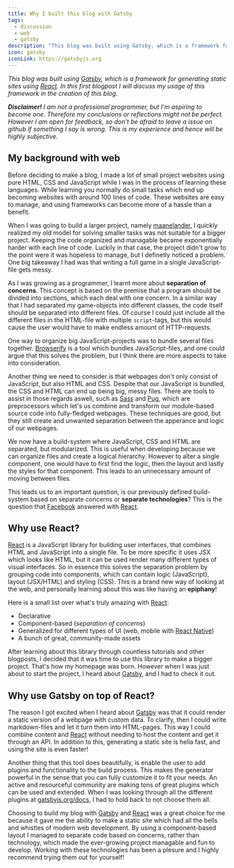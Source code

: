 ```yaml
---
title: Why I built this blog with Gatsby
tags:
  - discussion
  - web
  - gatsby
description: "This blog was built using Gatsby, which is a framework for generating static sites using React. In this first blogpost I will discuss my usage of this framework in the creation of this blog."
icon: gatsby
iconLink: https://gatsbyjs.org
---
```


_This blog was built using [Gatsby][1], which is a framework for generating static sites using [React][2]. In this first blogpost I will discuss my usage of this framework in the creation of this blog._

**_Disclaimer!_**
_I am not a professional programmer, but I'm aspiring to become one. Therefore my conclusions or reflections might not be perfect. However I am open for feedback, so don't be afraid to leave a issue on github if something I say is wrong. This is my experience and hence will be highly subjective._

## My background with web

Before deciding to make a blog, I made a lot of small project websites using pure HTML, CSS and JavaScript while I was in the process of learning these languages. While learning you normally do small tasks which end up becoming websites with around 100 lines of code. These websites are easy to manage, and using frameworks can become more of a hassle than a benefit. 

When I was going to build a larger project, namely [maanelander][7], I quickly realized my old model for solving smaller tasks was not suitable for a bigger project. Keeping the code organized and managable became exponentially harder with each line of code. Luckily in that case, the project didn't grow to the point were it was hopeless to manage, but I definetly noticed a problem. One big takeaway I had was that writing a full game in a single JavaScript-file gets messy.

As I was growing as a programmer, I learnt more about **separation of concerns**. This concept is based on the premise that a program should be divided into sections, which each deal with one concern. In a similar way that I had separated my game-objects into different classes, the code itself should be separated into different files. Of course I could just include all the different files in the HTML-file with multiple `script`-tags, but this would cause the user would have to make endless amount of HTTP-requests.

One way to organize big JavaScript-projects was to bundle several files together. [Browserify][3] is a tool which bundles JavaScript-files, and one could argue that this solves the problem, but I think there are more aspects to take into consideration. 

Another thing we need to consider is that webpages don't only consist of JavaScript, but also HTML and CSS. Despite that our JavaScript is bundled, the CSS and HTML can end up being big, messy files. There are tools to assist in those regards aswell, such as [Sass][4] and [Pug][5], which are preprocessors which let's us combine and transform our module-based source code into fully-fledged webpages. These techniques are good, but they still create and unwanted separation between the apperance and logic of our webpages.

We now have a build-system where JavaScript, CSS and HTML are separated, but modularized. This is useful when developing because we can organize files and create a logical hierarchy. However to alter a single component, one would have to first find the logic, then the layout and lastly the styles for that component. This leads to an unnecessary amount of moving between files. 

This leads us to an important question, is our previously defined build-system based on separate concerns or **separate technologies**? This is the question that [Facebook][6] answered with [React][2].

## Why use React?

[React][2] is a JavaScript library for building user interfaces, that combines HTML and JavaScript into a single file. To be more specific it uses JSX which looks like HTML, but it can be used render many different types of visual interfaces. So in essence this solves the separation problem by grouping code into components, which can contain logic (JavaScript), layout (JSX/HTML) and styling (CSS). This is a brand new way of looking at the web, and personally learning about this was like having an **epiphany**!

Here is a small list over what's truly amazing with [React][2]:

- Declarative
- Component-based (_separation of concerns_)
- Generalized for different types of UI (web, mobile with [React Native][8])
- A bunch of great, community-made assets

After learning about this library through countless tutorials and other blogposts, I decided that it was time to use this library to make a bigger project. That's how my homepage was born. However when I was just about to start the project, I heard about [Gatsby][1], and I had to check it out.

## Why use Gatsby on top of React?

The reason I got excited when I heard about [Gatsby][1] was that it could render a static version of a webpage with custom data. To clarify, then I could write markdown-files and let it turn them into HTML-pages. This way I could combine content and [React][2] without needing to host the content and get it through an API. In addition to this, generating a static site is hella fast, and using the site is even faster!

Another thing that this tool does beautifully, is enable the user to add plugins and functionality to the build process. This makes the generator powerful in the sense that you can fully customize it to fit your needs. An active and resourceful community are making tons of great plugins which can be used and extended. When I was looking through all the different plugins at [gatsbyjs.org/docs][9], I had to hold back to not choose them all.

Choosing to build my blog with [Gatsby][1] and [React][2] was a great choice for me because it gave me the ability to make a static site which had all the bells and whistles of modern web development. By using a component-based layout I managed to separate code based on concerns, rather than technology, which made the ever-growing project managable and fun to develop. Working with these technologies has been a plesure and I highly recommend trying them out for yourself!


[1]: https://gatsbyjs.org/
[2]: https://reactjs.org/
[3]: http://browserify.org/
[4]: https://sass-lang.com/
[5]: https://pugjs.org/
[6]: https://github.com/facebook
[7]: https://barskern.github.io/maanelander/
[8]: https://facebook.github.io/react-native/
[9]: https://www.gatsbyjs.org/docs/plugins/
